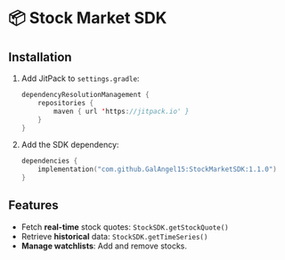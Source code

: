 # 📦 Stock Market SDK

## Installation

1. Add JitPack to `settings.gradle`:
   ```kotlin
   dependencyResolutionManagement {
       repositories {
           maven { url 'https://jitpack.io' }
       }
   }
   ```

2. Add the SDK dependency:
   ```kotlin
   dependencies {
       implementation("com.github.GalAngel15:StockMarketSDK:1.1.0")
   }
   ```

## Features
- Fetch **real-time** stock quotes: `StockSDK.getStockQuote()`
- Retrieve **historical** data: `StockSDK.getTimeSeries()`
- **Manage watchlists**: Add and remove stocks.

